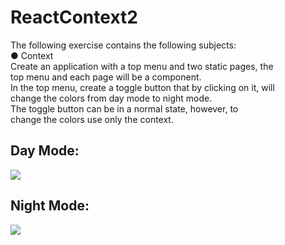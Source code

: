 # ReactContext2
The following exercise contains the following subjects: <br/>
● Context <br/>
Create an application with a top menu and two static pages, the <br/>
top menu and each page will be a component. <br/>
In the top menu, create a toggle button that by clicking on it, will <br/>
change the colors from day mode to night mode. <br/>
The toggle button can be in a normal state, however, to <br/>
change the colors use only the context. <br/>


<h2>Day Mode: </h2>
<img src='https://user-images.githubusercontent.com/127497841/236876206-10180c70-62ff-4006-b09c-f80d4ed8f50c.png'/>


<h2>Night Mode: </h2>
<img src='https://user-images.githubusercontent.com/127497841/236876247-fde339b0-73b4-424d-bf75-643c77662287.png'/>

